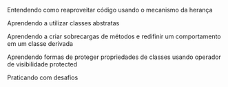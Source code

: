 Entendendo como reaproveitar código usando o mecanismo da herança

Aprendendo a utilizar classes abstratas

Aprendendo a criar sobrecargas de métodos e redifinir um comportamento em um classe derivada

Aprendendo formas de proteger propriedades de classes usando operador de visibilidade protected

Praticando com desafios
